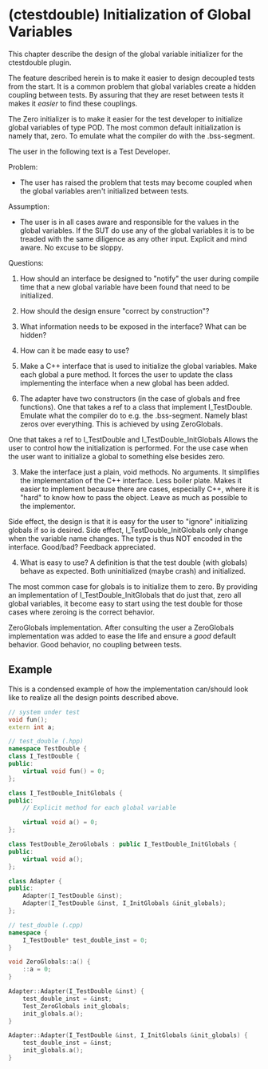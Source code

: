 # (ctestdouble) Initialization of Global Variables
This chapter describe the design of the global variable initializer for the
ctestdouble plugin.

The feature described herein is to make it easier to design decoupled tests
from the start. It is a common problem that global variables create a hidden
coupling between tests. By assuring that they are reset between tests it makes
it _easier_ to find these couplings.

The Zero initializer is to make it easier for the test developer to initialize
global variables of type POD. The most common default initialization is namely
that, zero. To emulate what the compiler do with the .bss-segment.

The user in the following text is a Test Developer.

Problem:
 - The user has raised the problem that tests may become coupled when the
   global variables aren't initialized between tests.

Assumption:
 - The user is in all cases aware and responsible for the values in the global
   variables. If the SUT do use any of the global variables it is to be treaded
   with the same diligence as any other input. Explicit and mind aware. No
   excuse to be sloppy.

Questions:
 1. How should an interface be designed to "notify" the user during compile
    time that a new global variable have been found that need to be
    initialized.
 2. How should the design ensure "correct by construction"?
 3. What information needs to be exposed in the interface?
    What can be hidden?
 4. How can it be made easy to use?

1. Make a C++ interface that is used to initialize the global variables.
Make each global a pure method.
    It forces the user to update the class implementing the interface when a
    new global has been added.

2. The adapter have two constructors (in the case of globals and free functions).
One that takes a ref to a class that implement I_TestDouble.
    Emulate what the compiler do to e.g. the .bss-segment.
    Namely blast zeros over everything.
    This is achieved by using ZeroGlobals.

One that takes a ref to I_TestDouble and I_TestDouble_InitGlobals
    Allows the user to control how the initialization is performed.
    For the use case when the user want to initialize a global to something
    else besides zero.

3. Make the interface just a plain, void methods. No arguments.
It simplifies the implementation of the C++ interface.
Less boiler plate.
Makes it easier to implement because there are cases, especially C++, where it
is "hard" to know how to pass the object.
Leave as much as possible to the implementor.

Side effect, the design is that it is easy for the user to "ignore"
initializing globals if so is desired.
Side effect, I_TestDouble_InitGlobals only change when the variable name
changes. The type is thus NOT encoded in the interface. Good/bad? Feedback
appreciated.

4. What is easy to use?
A definition is that the test double (with globals) behave as expected.
Both uninitialized (maybe crash) and initialized.

The most common case for globals is to initialize them to zero.
By providing an implementation of I_TestDouble_InitGlobals that do just that,
zero all global variables, it become easy to start using the test double for
those cases where zeroing is the correct behavior.

ZeroGlobals implementation.
    After consulting the user a ZeroGlobals implementation was added to ease
    the life and ensure a _good_ default behavior. Good behavior, no coupling
    between tests.

## Example

This is a condensed example of how the implementation can/should look like to
realize all the design points described above.

```cpp
// system under test
void fun();
extern int a;

// test_double (.hpp)
namespace TestDouble {
class I_TestDouble {
public:
    virtual void fun() = 0;
};

class I_TestDouble_InitGlobals {
public:
    // Explicit method for each global variable

    virtual void a() = 0;
};

class TestDouble_ZeroGlobals : public I_TestDouble_InitGlobals {
public:
    virtual void a();
};

class Adapter {
public:
    Adapter(I_TestDouble &inst);
    Adapter(I_TestDouble &inst, I_InitGlobals &init_globals);
};

// test_double (.cpp)
namespace {
    I_TestDouble* test_double_inst = 0;
}

void ZeroGlobals::a() {
    ::a = 0;
}

Adapter::Adapter(I_TestDouble &inst) {
    test_double_inst = &inst;
    Test_ZeroGlobals init_globals;
    init_globals.a();
}

Adapter::Adapter(I_TestDouble &inst, I_InitGlobals &init_globals) {
    test_double_inst = &inst;
    init_globals.a();
}
```
